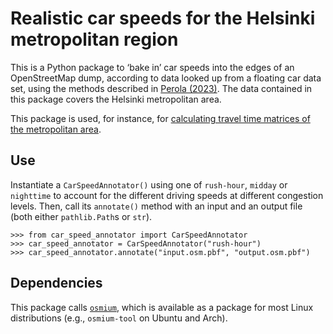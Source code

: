 # Realistic car speeds for the Helsinki metropolitan region

This is a Python package to ‘bake in’ car speeds into the edges of an
OpenStreetMap dump, according to data looked up from a floating car data set,
using the methods described in [Perola
(2023)](http://hdl.handle.net/10138/358181). The data contained in this package
covers the Helsinki metropolitan area.

This package is used, for instance, for [calculating travel time matrices of the
metropolitan
area](https://github.com/DigitalGeographyLab/Helsinki-Travel-Time-Matrices).


## Use

Instantiate a `CarSpeedAnnotator()` using one of `rush-hour`, `midday` or `nighttime` to account for the different driving speeds at different congestion levels. Then, call its `annotate()` method with an input and an output file (both either `pathlib.Path`s or `str`).

```
>>> from car_speed_annotator import CarSpeedAnnotator
>>> car_speed_annotator = CarSpeedAnnotator("rush-hour")
>>> car_speed_annotator.annotate("input.osm.pbf", "output.osm.pbf")
```


## Dependencies

This package calls [`osmium`](https://docs.osmcode.org/pyosmium/latest/ref_osmium.html), which is available as a package for most Linux distributions (e.g., `osmium-tool` on Ubuntu and Arch).

